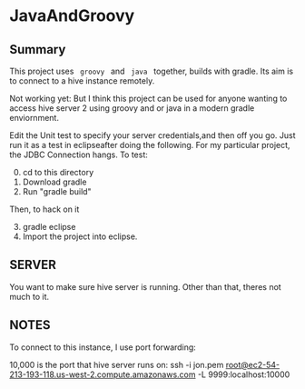 JavaAndGroovy
=============

Summary
-------

This project uses <code> groovy </code> and <code> java </code> together, builds with gradle.
Its aim is to connect to a hive instance remotely.

Not working yet:  But I think this project can be used for anyone wanting to access hive server 2 using groovy and or java in a modern gradle enviornment.

Edit the Unit test to specify your server credentials,and then off you go.  Just run it as a test in eclipseafter  doing the following. For my particular project, the JDBC Connection hangs.  To test:

0) cd to this directory
1) Download gradle
2) Run "gradle build"

Then, to hack on it

3) gradle eclipse
4) Import the project into eclipse.


SERVER
------

You want to make sure hive server is running.  Other than that, theres not much to it.


NOTES
-----
To connect to this instance, I use port forwarding: 

10,000 is the port that hive server runs on:
ssh -i jon.pem root@ec2-54-213-193-118.us-west-2.compute.amazonaws.com -L 9999:localhost:10000
